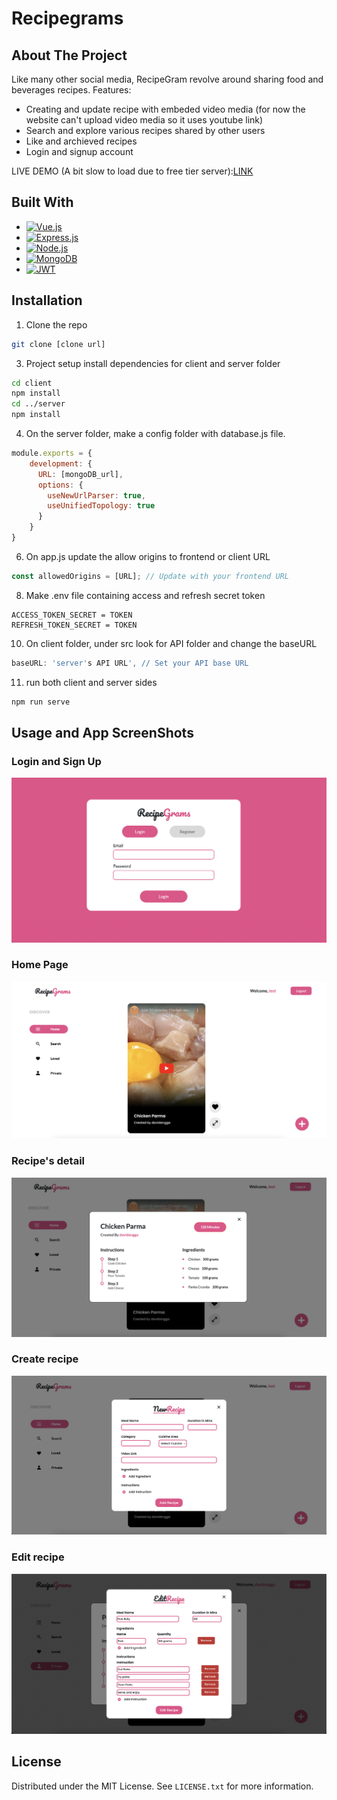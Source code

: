 # Recipegrams
## About The Project
Like many other social media, RecipeGram revolve around sharing food and beverages recipes. 
Features:
* Creating and update recipe with embeded video media (for now the website can't upload video media so it uses youtube link)
* Search and explore various recipes shared by other users
* Like and archieved recipes
* Login and signup account

LIVE DEMO (A bit slow to load due to free tier server):[LINK](https://davidangga.github.io/recipegrams/) 

## Built With
* [![Vue.js][Vue.js]][Vue-url]
* [![Express.js][Express.js]][Express-url]
* [![Node.js][Node.js]][Node-url]
* [![MongoDB][Mongodb]][Mongodb-url]
* [![JWT][JWT]][JWT-url]

## Installation
1. Clone the repo
```sh
git clone [clone url]
```
3. Project setup install dependencies for client and server folder
```sh
cd client
npm install
cd ../server
npm install
```
4. On the server folder, make a config folder with database.js file.
```js
module.exports = {
    development: {
      URL: [mongoDB_url],
      options: {
        useNewUrlParser: true,
        useUnifiedTopology: true
      }
    }
}
```
6. On app.js update the allow origins to frontend or client URL
```js
const allowedOrigins = [URL]; // Update with your frontend URL
```
8. Make .env file containing access and refresh secret token
```env
ACCESS_TOKEN_SECRET = TOKEN
REFRESH_TOKEN_SECRET = TOKEN
```
10. On client folder, under src look for API folder and change the baseURL
```js
baseURL: 'server's API URL', // Set your API base URL
```
11. run both client and server sides
```sh
npm run serve
```

## Usage and App ScreenShots
### Login and Sign Up
![login page](images/screenshot1.png)
### Home Page
![home page](images/screenshot2.png)
### Recipe's detail
![recipe detail](images/screenshot3.png)
### Create recipe
![create page](images/screenshot4.png)
### Edit recipe
![edit page](images/screenshot5.png)
## License

Distributed under the MIT License. See `LICENSE.txt` for more information.

<!-- MARKDOWN LINKS & IMAGES -->
[Vue.js]: https://img.shields.io/badge/Vue.js-35495E?style=for-the-badge&logo=vuedotjs&logoColor=4FC08D
[Vue-url]: https://vuejs.org/
[Express.js]: https://img.shields.io/badge/Express.js-404D59?style=for-the-badge
[Express-url]: https://expressjs.com/
[Node.js]: https://img.shields.io/badge/Node.js-43853D?style=for-the-badge&logo=node.js&logoColor=white
[Node-url]: https://nodejs.org/en
[Mongodb]: 	https://img.shields.io/badge/MongoDB-4EA94B?style=for-the-badge&logo=mongodb&logoColor=white
[Mongodb-url]: https://www.mongodb.com/
[JWT]: https://img.shields.io/badge/json%20web%20tokens-323330?style=for-the-badge&logo=json-web-tokens&logoColor=pink
[JWT-url]: https://jwt.io/

